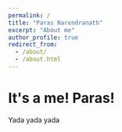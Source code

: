 ```yaml
---
permalink: /
title: "Paras Narendranath"
excerpt: "About me"
author_profile: true
redirect_from: 
  - /about/
  - /about.html
---
```

It's a me! Paras!
======
Yada yada yada
